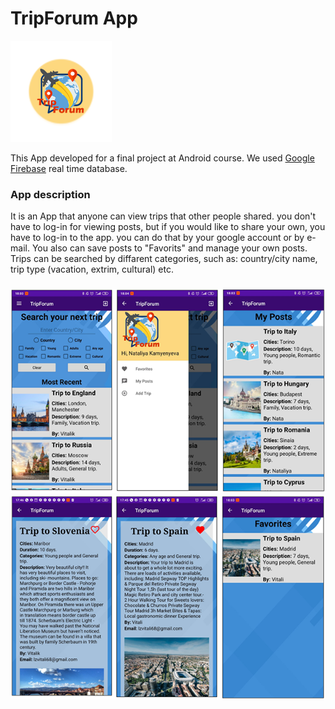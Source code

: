  # TripForum App 
![alt text](https://github.com/Lzvitali/TripForum/blob/master/app/src/main/res/mipmap-hdpi/ic_launcher_foreground.png "TripForum")

This App developed for a final project at Android course.
We used [Google Firebase](https://firebase.google.com/) real time database.

### App description
It is an App that anyone can view trips that other people shared.
you don't have to log-in for viewing posts, but if you would like to share your own, you have to log-in to the app. you can do that by your google account or by e-mail. 
You also can save posts to "Favorits" and manage your own posts. 
Trips can be searched by diffarent categories, such as: country/city name, trip type (vacation, extrim, cultural) etc.

###
![alt text](https://github.com/Lzvitali/TripForum/blob/master/app/src/main/res/drawable/finalLook1.png "TripForum")
![alt text](https://github.com/Lzvitali/TripForum/blob/master/app/src/main/res/drawable/finalLook2.png "TripForum")
